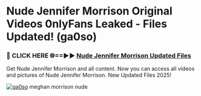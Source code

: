 # Nude Jennifer Morrison Original Videos 0nlyFans Leaked - Files Updated! (ga0so)

<h3>🔴 CLICK HERE 🌐==►► <a href="https://tinyurl.com/52m3yx9h" rel="nofollow">Nude Jennifer Morrison Updated Files</a></h3>

Get Nude Jennifer Morrison and all content. Now you can access all videos and pictures of Nude Jennifer Morrison. New Updated Files 2025!

[![ga0so](https://i.imgur.com/TnHtlc8.gif)](https://tinyurl.com/52m3yx9h)
meghan morrison nude